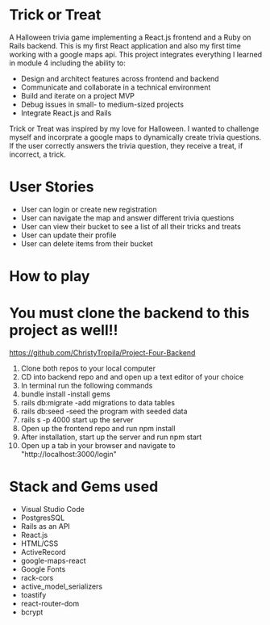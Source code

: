 
# Trick or Treat
A Halloween trivia game implementing a React.js frontend and a Ruby on Rails backend. This is my first React application and also my first time working with a google maps api. 
This project integrates everything I learned in module 4 including the ability to: 

 * Design and architect features across frontend and backend
 * Communicate and collaborate in a technical environment
 * Build and iterate on a project MVP
 * Debug issues in small- to medium-sized projects
 * Integrate React.js and Rails

Trick or Treat was inspired by my love for Halloween. I wanted to challenge myself and incorprate a google maps to dynamically create trivia questions. If the user correctly answers the trivia question, they receive a treat, if incorrect, a trick.

# User Stories

* User can login or create new registration
* User can navigate the map and answer different trivia questions
* User can view their bucket to see a list of all their tricks and treats
* User can update their profile
* User can delete items from their bucket
# How to play
# You must clone the backend to this project as well!!
https://github.com/ChristyTropila/Project-Four-Backend

1) Clone both repos to your local computer
2) CD into backend repo and and open up a text editor of your choice
3) In terminal run the following commands
4) bundle install  -install gems
5) rails db:migrate -add migrations to data tables
6) rails db:seed -seed the program with seeded data
7) rails s -p 4000 start up the server
8) Open up the frontend repo and run npm install
9) After installation, start up the server and run npm start
10) Open up a tab in your browser and navigate to "http://localhost:3000/login"



# Stack and Gems used

* Visual Studio Code
* PostgresSQL
* Rails as an API
* React.js
* HTML/CSS
* ActiveRecord
* google-maps-react
* Google Fonts
* rack-cors
* active_model_serializers
* toastify
* react-router-dom
* bcrypt

